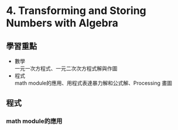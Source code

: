 # 4. Transforming and Storing Numbers with Algebra

## 學習重點

* 數學\
  一元一次方程式、一元二次次方程式解與作圖
* 程式\
  math module的應用、用程式表達暴力解和公式解、Processing 畫圖

## 程式

### math module的應用
